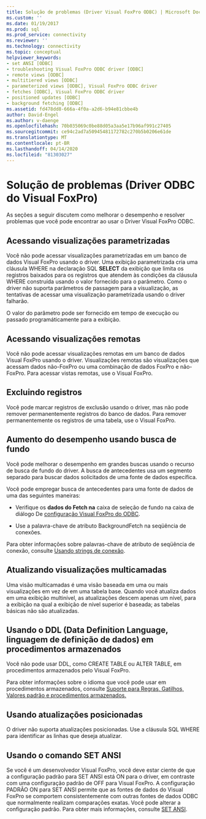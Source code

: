 ```yaml
---
title: Solução de problemas (Driver Visual FoxPro ODBC) | Microsoft Docs
ms.custom: ''
ms.date: 01/19/2017
ms.prod: sql
ms.prod_service: connectivity
ms.reviewer: ''
ms.technology: connectivity
ms.topic: conceptual
helpviewer_keywords:
- set ANSI [ODBC]
- troubleshooting Visual FoxPro ODBC driver [ODBC]
- remote views [ODBC]
- multitiered views [ODBC]
- parameterized views [ODBC], Visual FoxPro ODBC driver
- fetches [ODBC], Visual FoxPro ODBC driver
- positioned updates [ODBC]
- background fetching [ODBC]
ms.assetid: fd478dd8-666a-4f0a-a2d6-b94e81cbbe4b
author: David-Engel
ms.author: v-daenge
ms.openlocfilehash: 70b035069c0be88d05a3aa5e17b96af991c27405
ms.sourcegitcommit: ce94c2ad7a50945481172782c270b5b0206e61de
ms.translationtype: MT
ms.contentlocale: pt-BR
ms.lasthandoff: 04/14/2020
ms.locfileid: "81303027"
---
```

# <a name="troubleshooting-visual-foxpro-odbc-driver"></a>Solução de problemas (Driver ODBC do Visual FoxPro)
As seções a seguir discutem como melhorar o desempenho e resolver problemas que você pode encontrar ao usar o Driver Visual FoxPro ODBC.  
  
## <a name="accessing-parameterized-views"></a>Acessando visualizações parametrizadas  
 Você não pode acessar visualizações parametrizadas em um banco de dados Visual FoxPro usando o driver. Uma exibição parametrizada cria uma cláusula WHERE na declaração SQL **SELECT** da exibição que limita os registros baixados para os registros que atendem às condições da cláusula WHERE construída usando o valor fornecido para o parâmetro. Como o driver não suporta parâmetros de passagem para a visualização, as tentativas de acessar uma visualização parametrizada usando o driver falharão.  
  
 O valor do parâmetro pode ser fornecido em tempo de execução ou passado programáticamente para a exibição.  
  
## <a name="accessing-remote-views"></a>Acessando visualizações remotas  
 Você não pode acessar visualizações remotas em um banco de dados Visual FoxPro usando o driver. Visualizações remotas são visualizações que acessam dados não-FoxPro ou uma combinação de dados FoxPro e não-FoxPro. Para acessar vistas remotas, use o Visual FoxPro.  
  
## <a name="deleting-records"></a>Excluindo registros  
 Você pode marcar registros de exclusão usando o driver, mas não pode remover permanentemente registros do banco de dados. Para remover permanentemente os registros de uma tabela, use o Visual FoxPro.  
  
## <a name="increasing-performance-using-background-fetching"></a>Aumento do desempenho usando busca de fundo  
 Você pode melhorar o desempenho em grandes buscas usando o recurso de busca de fundo do driver. A busca de antecedentes usa um segmento separado para buscar dados solicitados de uma fonte de dados específica.  
  
 Você pode empregar busca de antecedentes para uma fonte de dados de uma das seguintes maneiras:  
  
-   Verifique os **dados do Fetch na** caixa de seleção de fundo na caixa de diálogo De [configuração Visual FoxPro do ODBC](../../odbc/microsoft/odbc-visual-foxpro-setup-dialog-box.md).  
  
-   Use a palavra-chave de atributo BackgroundFetch na seqüência de conexões.  
  
 Para obter informações sobre palavras-chave de atributo de seqüência de conexão, consulte [Usando strings de conexão](../../odbc/microsoft/using-connection-strings.md).  
  
## <a name="updating-multitiered-views"></a>Atualizando visualizações multicamadas  
 Uma visão multicamadas é uma visão baseada em uma ou mais visualizações em vez de em uma tabela base. Quando você atualiza dados em uma exibição multinível, as atualizações descem apenas um nível, para a exibição na qual a exibição de nível superior é baseada; as tabelas básicas não são atualizadas.  
  
## <a name="using-data-definition-language-ddl-in-stored-procedures"></a>Usando o DDL (Data Definition Language, linguagem de definição de dados) em procedimentos armazenados  
 Você não pode usar DDL, como CREATE TABLE ou ALTER TABLE, em procedimentos armazenados pelo Visual FoxPro.  
  
 Para obter informações sobre o idioma que você pode usar em procedimentos armazenados, consulte [Suporte para Regras, Gatilhos, Valores padrão e procedimentos armazenados.](../../odbc/microsoft/support-rules-triggers-defaults-stored-procedures-visual-foxpro-odbc-driver.md)  
  
## <a name="using-positioned-updates"></a>Usando atualizações posicionadas  
 O driver não suporta atualizações posicionadas. Use a cláusula SQL WHERE para identificar as linhas que deseja atualizar.  
  
## <a name="using-the-set-ansi-command"></a>Usando o comando SET ANSI  
 Se você é um desenvolvedor Visual FoxPro, você deve estar ciente de que a configuração padrão para SET ANSI está ON para o driver, em contraste com uma configuração padrão de OFF para Visual FoxPro. A configuração PADRÃO ON para SET ANSI permite que as fontes de dados do Visual FoxPro se comportem consistentemente com outras fontes de dados ODBC que normalmente realizam comparações exatas. Você pode alterar a configuração padrão. Para obter mais informações, consulte [SET ANSI](../../odbc/microsoft/set-ansi-command.md).
